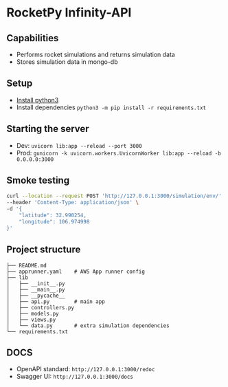 # RocketPy Infinity-API 

## Capabilities
- Performs rocket simulations and returns simulation data
- Stores simulation data in mongo-db

## Setup
- [Install python3](https://www.python.org/downloads/)
- Install dependencies `python3 -m pip install -r requirements.txt`

## Starting the server
- Dev: `uvicorn lib:app --reload --port 3000`
- Prod: `gunicorn -k uvicorn.workers.UvicornWorker lib:app --reload -b 0.0.0.0:3000`

## Smoke testing
``` bash
curl --location --request POST 'http://127.0.0.1:3000/simulation/env/' \
--header 'Content-Type: application/json' \
-d '{
    "latitude": 32.990254,
    "longitude": 106.974998
}'
```

## Project structure
```
├── README.md
├── apprunner.yaml    # AWS App runner config
├── lib
│   ├── __init__.py
│   ├── __main__.py
│   ├── __pycache__
│   ├── api.py        # main app
│   ├── controllers.py
│   ├── models.py
│   ├── views.py
│   └── data.py       # extra simulation dependencies
└── requirements.txt
```

## DOCS
- OpenAPI standard: `http://127.0.0.1:3000/redoc`
- Swagger UI: `http://127.0.0.1:3000/docs`
